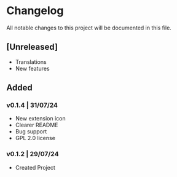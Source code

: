 # Changelog

 All notable changes to this project will be documented in this file.

## [Unreleased]

- Translations
- New features



## Added

### v0.1.4 | 31/07/24

- New extension icon
- Clearer README
- Bug support
- GPL 2.0 license

### v0.1.2 | 29/07/24

- Created Project
